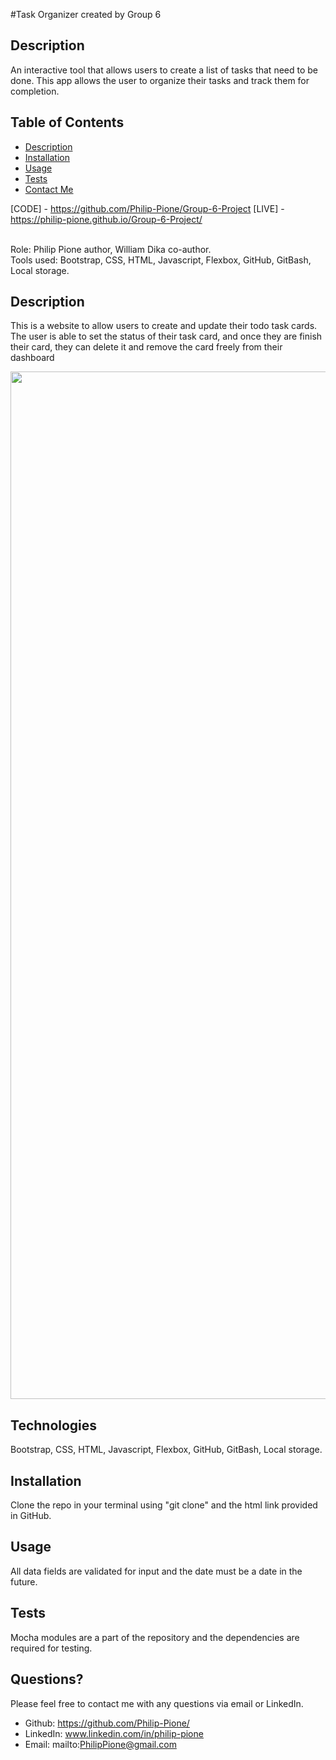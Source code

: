#Task Organizer created by Group 6

## Description
An interactive tool that allows users to create a list of tasks that need to be done. This app allows the user to organize their tasks and track them for completion.



## Table of Contents

- [Description](#description)
- [Installation](#installation)
- [Usage](#usage)
- [Tests](#tests)
- [Contact Me](#questions)



[CODE] - https://github.com/Philip-Pione/Group-6-Project
[LIVE] - https://philip-pione.github.io/Group-6-Project/

<br>
Role: Philip Pione author, William Dika co-author.
<br>
Tools used: Bootstrap, CSS, HTML, Javascript, Flexbox, GitHub, GitBash, Local storage.



## Description

This is a website to allow users to create and update their todo task cards. The user is able to set the status of their task card, and once they are finish their card, they can delete it and remove the card freely from their dashboard

<img width="1644" src="https://philip-pione.github.io/Portfolio/assets/images/Thumbnail.JPG">

## Technologies

Bootstrap, CSS, HTML, Javascript, Flexbox, GitHub, GitBash, Local storage.

## Installation

Clone the repo in your terminal using "git clone" and the html link provided in GitHub.

## Usage

All data fields are validated for input and the date must be a date in the future.

## Tests

Mocha modules are a part of the repository and the dependencies are required for testing.

## Questions?

Please feel free to contact me with any questions via email or LinkedIn.
- Github: https://github.com/Philip-Pione/
- LinkedIn: www.linkedin.com/in/philip-pione
- Email: mailto:PhilipPione@gmail.com

